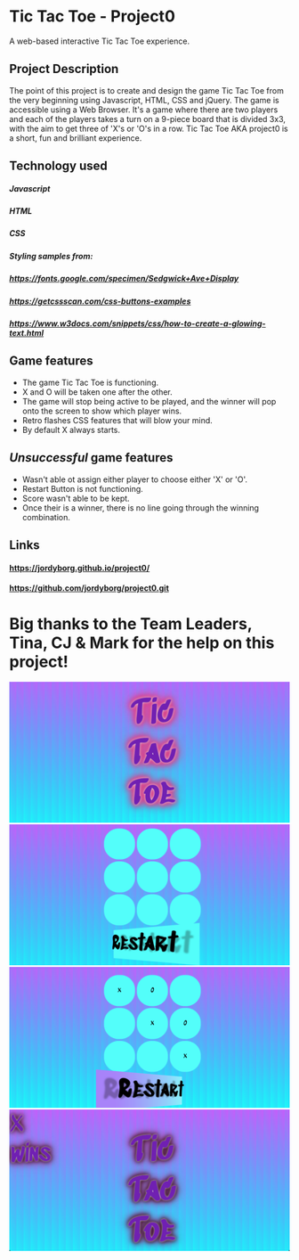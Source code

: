 # Tic Tac Toe - Project0

A web-based interactive Tic Tac Toe experience.

## Project Description

The point of this project is to create and design the game Tic Tac Toe from the very beginning using Javascript, HTML, CSS and jQuery. 
The game is accessible using a Web Browser.
It's a game where there are two players and each of the players takes a turn on a 9-piece board that is divided 3x3, with the aim to get three of 'X's or 'O's in a row. Tic Tac Toe AKA project0 is a short, fun and brilliant experience.

## Technology used

##### Javascript
##### HTML
##### CSS
##### Styling samples from:
##### https://fonts.google.com/specimen/Sedgwick+Ave+Display
##### https://getcssscan.com/css-buttons-examples
##### https://www.w3docs.com/snippets/css/how-to-create-a-glowing-text.html

## Game features

- The game Tic Tac Toe is functioning.
- X and O will be taken one after the other. 
- The game will stop being active to be played, and the winner will pop onto the screen to show which player wins.
- Retro flashes CSS features that will blow your mind. 
- By default X always starts.

## ___Unsuccessful___ game features

- Wasn't able ot assign either player to choose either 'X' or 'O'.
- Restart Button is not functioning. 
- Score wasn't able to be kept.
- Once their is a winner, there is no line going through the winning combination.

## Links

#### https://jordyborg.github.io/project0/
#### https://github.com/jordyborg/project0.git

# Big thanks to the Team Leaders, Tina, CJ & Mark for the help on this project! 

![1](images/1.png) 
![2](images/2.png) 
![3](images/3.png) 
![4](images/4.png)